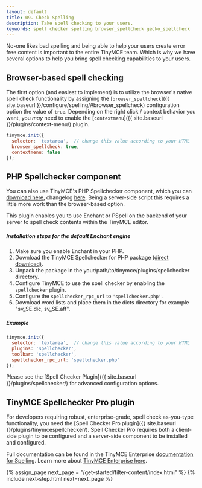 ```yaml
---
layout: default
title: 09. Check Spelling
description: Take spell checking to your users.
keywords: spell checker spelling browser_spellcheck gecko_spellcheck
---
```


No-one likes bad spelling and being able to help your users create error free content is important to the entire TinyMCE team. Which is why we have several options to help you bring spell checking capabilities to your users.

## Browser-based spell checking

The first option (and easiest to implement) is to utilize the browser's native spell check functionality by assigning the [`browser_spellcheck`]({{ site.baseurl }}/configure/spelling/#browser_spellcheck) configuration option the value of `true`. Depending on the right click / context behavior you want, you *may* need to enable the [`contextmenu`]({{ site.baseurl }}/plugins/context-menu/) plugin.

```js
tinymce.init({
  selector: 'textarea',  // change this value according to your HTML
  browser_spellcheck: true,
  contextmenu: false
});
```

## PHP Spellchecker component

You can also use TinyMCE's PHP Spellchecker component, which you can [download here](http://download.moxiecode.com/spellcheckers/tinymce_spellchecker_php_4.0.zip), changelog [here](http://archive.tinymce.com/develop/changelog/?type=phpspell). Being a server-side script this requires a little more work than the browser-based option.

This plugin enables you to use Enchant or PSpell on the backend of your server to spell check contents within the TinyMCE editor.

##### Installation steps for the default Enchant engine

1. Make sure you enable Enchant in your PHP.
2. Download the TinyMCE Spellchecker for PHP package [(direct download)](http://download.moxiecode.com/spellcheckers/tinymce_spellchecker_php_4.0.zip).
3. Unpack the package in the your/path/to/tinymce/plugins/spellchecker directory.
4. Configure TinyMCE to use the spell checker by enabling the `spellchecker` plugin.
5. Configure the `spellchecker_rpc_url` to `'spellchecker.php'`.
6. Download word lists and place them in the dicts directory for example "sv_SE.dic, sv_SE.aff".

##### Example

```js
tinymce.init({
  selector: 'textarea',  // change this value according to your HTML
  plugins: 'spellchecker',
  toolbar: 'spellchecker',
  spellchecker_rpc_url: 'spellchecker.php'
});
```

Please see the [Spell Checker Plugin]({{ site.baseurl }}/plugins/spellchecker/) for advanced configuration options.

## TinyMCE Spellchecker Pro plugin

For developers requiring robust, enterprise-grade, spell check as-you-type functionality, you need the [Spell Checker Pro plugin]({{ site.baseurl }}/plugins/tinymcespellchecker/). Spell Checker Pro requires both a client-side plugin to be configured and a server-side component to be installed and configured.

Full documentation can be found in the TinyMCE Enterprise [documentation for Spelling](http://docs.ephox.com/display/TinyMCEEnterprise/Spell+Checking). Learn more about [TinyMCE Enterprise here](http://www.tinymce.com/pricing/).

{% assign_page next_page = "/get-started/filter-content/index.html" %}
{% include next-step.html next=next_page %}
